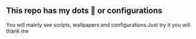 ## This repo has my dots 📃 or configurations
 You will mainly see scripts, wallpapers and configurations
 Just try it you will thank me 
